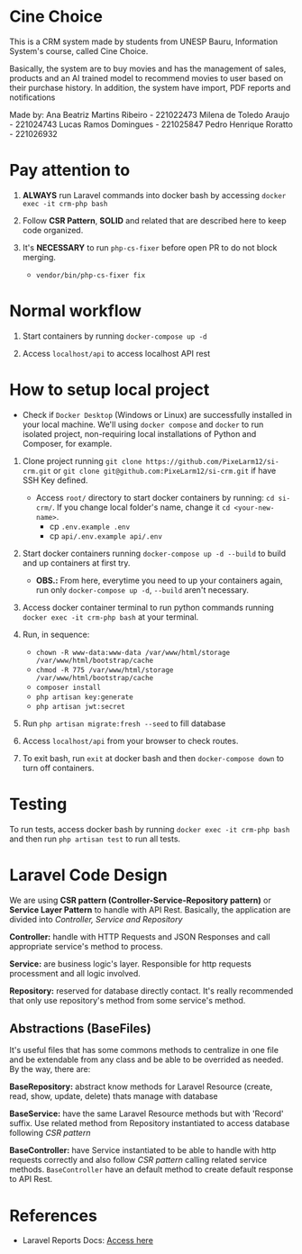 # Cine Choice
This is a CRM system made by students from UNESP Bauru, Information System's course, called Cine Choice.

Basically, the system are to buy movies and has the management of sales, products and an AI trained model to recommend movies to user based on their purchase history. In addition, the system have import, PDF reports and notifications

Made by:
Ana Beatriz Martins Ribeiro - 221022473
Milena de Toledo Araujo - 221024743
Lucas Ramos Domingues - 221025847
Pedro Henrique Roratto - 221026932


# Pay attention to

1. **ALWAYS** run Laravel commands into docker bash by accessing `docker exec -it crm-php bash`

2. Follow **CSR Pattern**, **SOLID** and related that are described here to keep code organized. 

3. It's **NECESSARY** to run `php-cs-fixer` before open PR to do not block merging.
    - `vendor/bin/php-cs-fixer fix`

# Normal workflow

1. Start containers by running `docker-compose up -d`

2. Access `localhost/api` to access localhost API rest

# How to setup local project
- Check if `Docker Desktop` (Windows or Linux) are successfully installed in your local machine. We'll using `docker compose` and `docker` to run isolated project, non-requiring local installations of Python and Composer, for example.

1. Clone project running `git clone https://github.com/PixeLarm12/si-crm.git` or `git clone git@github.com:PixeLarm12/si-crm.git` if have SSH Key defined.
    - Access `root/` directory to start docker containers by running: `cd si-crm/`. If you change local folder's name, change it `cd <your-new-name>`.
        - cp `.env.example .env`
        - cp `api/.env.example api/.env`      

2. Start docker containers running `docker-compose up -d --build` to build and up containers at first try.
    - **OBS.:** From here, everytime you need to up your containers again, run only `docker-compose up -d`, `--build` aren't necessary.

3. Access docker container terminal to run python commands running `docker exec -it crm-php bash` at your terminal. 

4. Run, in sequence: 
    - `chown -R www-data:www-data /var/www/html/storage /var/www/html/bootstrap/cache`
    - `chmod -R 775 /var/www/html/storage /var/www/html/bootstrap/cache`
    - `composer install`
    - `php artisan key:generate`
    - `php artisan jwt:secret`

5. Run `php artisan migrate:fresh --seed` to fill database

6. Access `localhost/api` from your browser to check routes.

7. To exit bash, run `exit` at docker bash and then `docker-compose down` to turn off containers.

# Testing

To run tests, access docker bash by running `docker exec -it crm-php bash` and then run `php artisan test` to run all tests.

# Laravel Code Design

We are using **CSR pattern (Controller-Service-Repository pattern)** or **Service Layer Pattern** to handle with API Rest.
Basically, the application are divided into *Controller, Service and Repository* 

**Controller:** handle with HTTP Requests and JSON Responses and call appropriate service's method to process.

**Service:** are business logic's layer. Responsible for http requests processment and all logic involved.

**Repository:** reserved for database directly contact. It's really recommended that only use repository's method from some service's method.

## Abstractions (BaseFiles)

It's useful files that has some commons methods to centralize in one file and be extendable from any class and be able to be overrided as needed. By the way, there are:

**BaseRepository:** abstract know methods for Laravel Resource (create, read, show, update, delete) thats manage with database

**BaseService:** have the same Laravel Resource methods but with 'Record' suffix. Use related method from Repository instantiated to access database following *CSR pattern*

**BaseController:** have Service instantiated to be able to handle with http requests correctly and also follow *CSR pattern* calling related service methods. `BaseController` have an default method to create default response to API Rest.

# References

* Laravel Reports Docs: [Access here](https://quickchart.io/documentation/)
